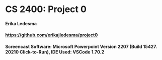 # **CS 2400: Project 0**
#### Erika Ledesma
#### https://github.com/erikajledesma/project0
####
#### Screencast Software: Microsoft Powerpoint Version 2207 (Build 15427. 20210 Click-to-Run), IDE Used: VSCode 1.70.2
